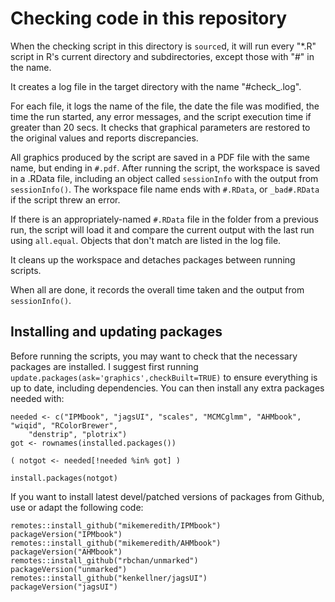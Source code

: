 
# Checking code in this repository

When the checking script in this directory is `source`d, it will run every "*.R" script in R's current directory and subdirectories, except those with "#" in the name.

It creates a log file in the target directory with the name "#check_<date>.log".

For each file, it logs the name of the file, the date the file was modified, the time the run started, any error messages, and the script execution time if greater than 20 secs. It checks that graphical parameters are restored to the original values and reports discrepancies.

All graphics produced by the script are saved in a PDF file with the same name, but ending in `#.pdf`. After running the script, the workspace is saved in a .RData file, including an object called `sessionInfo` with the output from `sessionInfo()`. The workspace file name ends with `#.RData`, or `_bad#.RData` if the script threw an error.

If there is an appropriately-named `#.RData` file in the folder from a previous run, the script will load it and compare the current output with the last run using `all.equal`. Objects that don't match are listed in the log file.

It cleans up the workspace and detaches packages between running scripts.

When all are done, it records the overall time taken and the output from `sessionInfo()`.

## Installing and updating packages

Before running the scripts, you may want to check that the necessary packages are installed. I suggest first running `update.packages(ask='graphics',checkBuilt=TRUE)` to ensure everything is up to date, including dependencies. You can then install any extra packages needed with:
```
needed <- c("IPMbook", "jagsUI", "scales", "MCMCglmm", "AHMbook", "wiqid", "RColorBrewer",
    "denstrip", "plotrix")
got <- rownames(installed.packages())

( notgot <- needed[!needed %in% got] )

install.packages(notgot)
```


If you want to install latest devel/patched versions of packages from Github, use or adapt the following code:
```
remotes::install_github("mikemeredith/IPMbook")
packageVersion("IPMbook")
remotes::install_github("mikemeredith/AHMbook")
packageVersion("AHMbook")
remotes::install_github("rbchan/unmarked")
packageVersion("unmarked")
remotes::install_github("kenkellner/jagsUI")
packageVersion("jagsUI")
```
